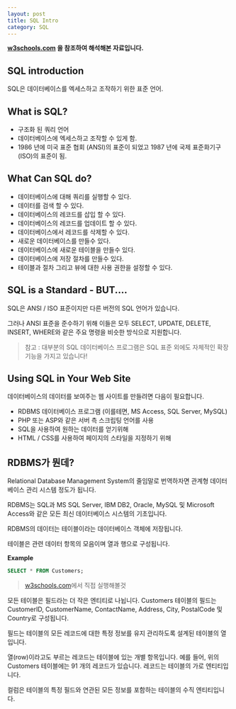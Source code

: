 ```yaml
---
layout: post
title: SQL Intro
category: SQL
---
```




**[w3schools.com](www.w3schools.com/sql) 을 참조하여 해석해본 자료입니다.**



## SQL introduction

SQL은 데이터베이스를 엑세스하고 조작하기 위한 표준 언어.



## What is SQL?

- 구조화 된 쿼리 언어
- 데이터베이스에 엑세스하고 조작할 수 있게 함.
- 1986 년에 미국 표준 협회 (ANSI)의 표준이 되었고 1987 년에 국제 표준화기구 (ISO)의 표준이 됨.



## What Can SQL do?

- 데이터베이스에 대해 쿼리를 실행할 수 있다.
- 데이터를 검색 할 수 있다.
- 데이터베이스의 레코드를 삽입 할 수 있다.
- 데이터베이스의 레코드를 업데이트 할 수 있다.
- 데이터베이스에서 레코드를 삭제할 수 있다.
- 새로운 데이터베이스를 만들수 있다.
- 데이터베이스에 새로운 테이블을 만들수 있다.
- 데이터베이스에 저장 절차를 만들수 있다.
- 테이블과 절차 그리고 뷰에 대한 사용 권한을 설정할 수 있다.



## SQL is a Standard - BUT....

SQL은 ANSI / ISO 표준이지만 다른 버전의 SQL 언어가 있습니다.

그러나 ANSI 표준을 준수하기 위해 이들은 모두 SELECT, UPDATE, DELETE, INSERT, WHERE와 같은 주요 명령을 비슷한 방식으로 지원합니다.



> 참고 : 대부분의 SQL 데이터베이스 프로그램은 SQL 표준 외에도 자체적인 확장 기능을 가지고 있습니다!





## Using SQL in Your Web Site



데이터베이스의 데이터를 보여주는 웹 사이트를 만들려면 다음이 필요합니다.

- RDBMS 데이터베이스 프로그램 (이를테면, MS Access, SQL Server, MySQL)
- PHP 또는 ASP와 같은 서버 측 스크립팅 언어를 사용
- SQL을 사용하여 원하는 데이터를 얻기위해
- HTML / CSS를 사용하여 페이지의 스타일을 지정하기 위해



## RDBMS가 뭔데?

Relational Database Management System의 줄임말로 번역하자면 관계형 데이터베이스 관리 시스템 정도가 됩니다.



RDBMS는 SQL과 MS SQL Server, IBM DB2, Oracle, MySQL 및 Microsoft Access와 같은 모든 최신 데이터베이스 시스템의 기초입니다.

RDBMS의 데이터는 테이블이라는 데이터베이스 객체에 저장됩니다. 

테이블은 관련 데이터 항목의 모음이며 열과 행으로 구성됩니다.



**Example**

```sql
SELECT * FROM Customers;
```

> [w3schools.com](www.w3schools.com/sql)에서 직접 실행해볼것



모든 테이블은 필드라는 더 작은 엔티티로 나뉩니다. Customers 테이블의 필드는 CustomerID, CustomerName, ContactName, Address, City, PostalCode 및 Country로 구성됩니다.

필드는 테이블의 모든 레코드에 대한 특정 정보를 유지 관리하도록 설계된 테이블의 열입니다.

열(row)이라고도 부르는 레코드는 테이블에 있는 개별 항목입니다. 예를 들어, 위의 Customers 테이블에는 91 개의 레코드가 있습니다. 레코드는 테이블의 가로 엔티티입니다.

컬럼은 테이블의 특정 필드와 연관된 모든 정보를 포함하는 테이블의 수직 엔티티입니다.
